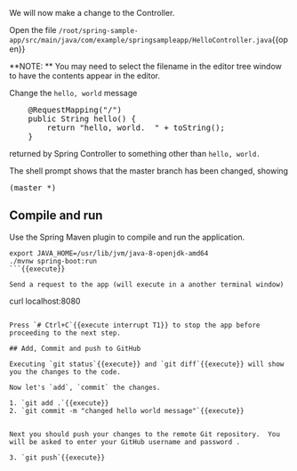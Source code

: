 We will now make a change to the Controller.

Open the file `/root/spring-sample-app/src/main/java/com/example/springsampleapp/HelloController.java`{{open}}

**NOTE:  ** You may need to select the filename in the editor tree window to have the contents appear in the editor.

Change the `hello, world` message 

<pre>
	@RequestMapping("/")
	public String hello() {
		return "hello, world.  " + toString();
	}
</pre>

returned by Spring Controller to something other than `hello, world.`

The shell prompt shows that the master branch has been changed, showing
<pre color="#800080" >
(master *)
</pre>

## Compile and run

Use the Spring Maven plugin to compile and run the application.

```
export JAVA_HOME=/usr/lib/jvm/java-8-openjdk-amd64
./mvnw spring-boot:run
```{{execute}}

Send a request to the app (will execute in a another terminal window)
```
curl localhost:8080
```{{execute T2}}

Press `# Ctrl+C`{{execute interrupt T1}} to stop the app before proceeding to the next step.

## Add, Commit and push to GitHub

Executing `git status`{{execute}} and `git diff`{{execute}} will show you the changes to the code.

Now let's `add`, `commit` the changes.

1. `git add .`{{execute}}
2. `git commit -m "changed hello world message"`{{execute}}


Next you should push your changes to the remote Git repository.  You will be asked to enter your GitHub username and password .

3. `git push`{{execute}}










